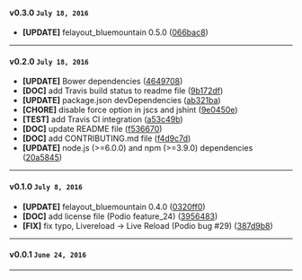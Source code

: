 
#### v0.3.0 `July 18, 2016`
- **[UPDATE]** felayout_bluemountain 0.5.0 ([066bac8](https://github.com/t3kit/theme_bluemountain_customizer/commit/066bac8))

***

#### v0.2.0 `July 18, 2016`
- **[UPDATE]** Bower dependencies ([4649708](https://github.com/t3kit/theme_bluemountain_customizer/commit/4649708))
- **[DOC]** add Travis build status to readme file ([9b172df](https://github.com/t3kit/theme_bluemountain_customizer/commit/9b172df))
- **[UPDATE]** package.json devDependencies ([ab321ba](https://github.com/t3kit/theme_bluemountain_customizer/commit/ab321ba))
- **[CHORE]** disable force option in jscs and jshint ([9e0450e](https://github.com/t3kit/theme_bluemountain_customizer/commit/9e0450e))
- **[TEST]** add Travis CI integration ([a53c49b](https://github.com/t3kit/theme_bluemountain_customizer/commit/a53c49b))
- **[DOC]** update README file ([f536670](https://github.com/t3kit/theme_bluemountain_customizer/commit/f536670))
- **[DOC]** add CONTRIBUTING.md file ([f4d9c7d](https://github.com/t3kit/theme_bluemountain_customizer/commit/f4d9c7d))
- **[UPDATE]** node.js (>=6.0.0) and npm (>=3.9.0) dependencies ([20a5845](https://github.com/t3kit/theme_bluemountain_customizer/commit/20a5845))

***

#### v0.1.0 `July 8, 2016`
- **[UPDATE]** felayout_bluemountain 0.4.0 ([0320ff0](https://github.com/t3kit/theme_bluemountain_customizer/commit/0320ff0))
- **[DOC]** add license file (Podio feature_24) ([3956483](https://github.com/t3kit/theme_bluemountain_customizer/commit/3956483))
- **[FIX]** fix typo, Livereload -> Live Reload (Podio bug #29) ([387d9b8](https://github.com/t3kit/theme_bluemountain_customizer/commit/387d9b8))

***

#### v0.0.1 `June 24, 2016`

***

